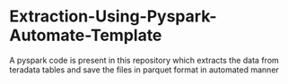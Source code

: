 # Extraction-Using-Pyspark-Automate-Template
A pyspark code is present in this repository which extracts the data from teradata tables and save the files in parquet format in automated manner
